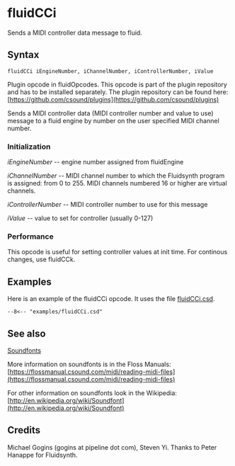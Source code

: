 <!--
id:fluidCCi
category:Signal Generators:Sample Playback
-->
# fluidCCi
Sends a MIDI controller data message to fluid.

## Syntax
``` csound-orc
fluidCCi iEngineNumber, iChannelNumber, iControllerNumber, iValue
```

Plugin opcode in fluidOpcodes. This opcode is part of the plugin repository and has to be installed separately. The plugin repository can be found here: [https://github.com/csound/plugins](https://github.com/csound/plugins)

Sends a MIDI controller data (MIDI controller number and value to use) message to a fluid engine by number on the user specified MIDI channel number.

### Initialization

_iEngineNumber_ -- engine number assigned from fluidEngine

_iChannelNumber_ -- MIDI channel number to which the Fluidsynth program is assigned: from 0 to 255. MIDI channels numbered 16 or higher are virtual channels.

_iControllerNumber_ -- MIDI controller number to use for this message

_iValue_ -- value to set for controller (usually 0-127)

### Performance

This opcode is useful for setting controller values at init time. For continous changes, use fluidCCk.

## Examples

Here is an example of the fluidCCi opcode. It uses the file [fluidCCi.csd](../../examples/fluidCCi.csd).

``` csound-csd title="Example of the fluidCCi opcode." linenums="1"
--8<-- "examples/fluidCCi.csd"
```

## See also

[Soundfonts](../../siggen/sample)

More information on soundfonts is in the Floss Manuals: [https://flossmanual.csound.com/midi/reading-midi-files](https://flossmanual.csound.com/midi/reading-midi-files)

For other information on soundfonts look in the Wikipedia: [http://en.wikipedia.org/wiki/Soundfont](http://en.wikipedia.org/wiki/Soundfont)

## Credits

Michael Gogins (gogins at pipeline dot com), Steven Yi. Thanks to Peter Hanappe for Fluidsynth.
